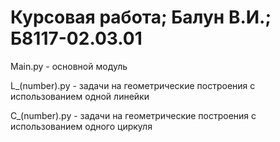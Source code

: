 # Курсовая работа; Балун В.И.; Б8117-02.03.01
Main.py - основной модуль

L_(number).py - задачи на геометрические построения с использованием одной линейки

C_(number).py - задачи на геометрические построения с использованием одного циркуля
